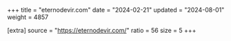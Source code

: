 +++
title = "eternodevir.com"
date = "2024-02-21"
updated = "2024-08-01"
weight = 4857

[extra]
source = "https://eternodevir.com/"
ratio = 56
size = 5
+++
